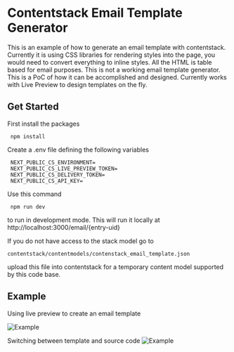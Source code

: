 # Contentstack Email Template Generator 

This is an example of how to generate an email template with contentstack. Currently it is using CSS libraries for rendering styles into the page, you would need to convert everything to inline styles. All the HTML is table based for email purposes. This is not a working email template generator. This is a PoC of how it can be accomplished and designed. Currently works with Live Preview to design templates on the fly.

## Get Started

First install the packages

     npm install

Create a .env file defining the following variables

     NEXT_PUBLIC_CS_ENVIRONMENT=
     NEXT_PUBLIC_CS_LIVE_PREVIEW_TOKEN=
     NEXT_PUBLIC_CS_DELIVERY_TOKEN=
     NEXT_PUBLIC_CS_API_KEY=

Use this command

     npm run dev
     
to run in development mode. This will run it locally at http://localhost:3000/email/{entry-uid}

If you do not have access to the stack model go to 

    contentstack/contentmodels/contenstack_email_template.json

upload this file into contentstack for a temporary content model supported by this code base.

## Example

Using live preview to create an email template

![Example](https://github.com/nicknguyen-cs/Email-Template-Generator/blob/main/contentstack/img/demo2.gif)


Switching between template and source code
![Example](https://github.com/nicknguyen-cs/Email-Template-Generator/blob/main/contentstack/img/demo1.gif)